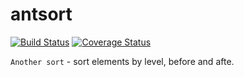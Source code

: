 # antsort


[![Build Status](https://travis-ci.org/bencode/antsort.svg?branch=master)](https://travis-ci.org/bencode/antsort)
[![Coverage Status](https://coveralls.io/repos/bencode/antsort/badge.svg)](https://coveralls.io/r/bencode/antsort)


`Another sort` - sort elements by level, before and afte.


